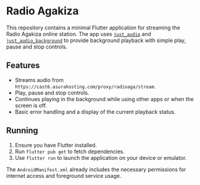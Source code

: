 # Radio Agakiza

This repository contains a minimal Flutter application for streaming the Radio Agakiza online station. The app uses [`just_audio`](https://pub.dev/packages/just_audio) and [`just_audio_background`](https://pub.dev/packages/just_audio_background) to provide background playback with simple play, pause and stop controls.

## Features
- Streams audio from `https://cast6.asurahosting.com/proxy/radioaga/stream`.
- Play, pause and stop controls.
- Continues playing in the background while using other apps or when the screen is off.
- Basic error handling and a display of the current playback status.

## Running
1. Ensure you have Flutter installed.
2. Run `flutter pub get` to fetch dependencies.
3. Use `flutter run` to launch the application on your device or emulator.

The `AndroidManifest.xml` already includes the necessary permissions for internet access and foreground service usage.
